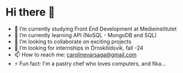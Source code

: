 # Hi there 👋

- 🔭 I’m currently studying Front End Development at Medieinstitutet
- 🌱 I’m currently learning API (NoSQL - MongoDB and SQL) 
- 👯 I’m looking to collaborate on exciting projects
- 🤔 I’m looking for internships in Örnsköldsvik, fall -24
- 📫 How to reach me: carolinevarsaga@gmail.com
- ⚡ Fun fact: I'm a pastry chef who loves computers, and fika... 

